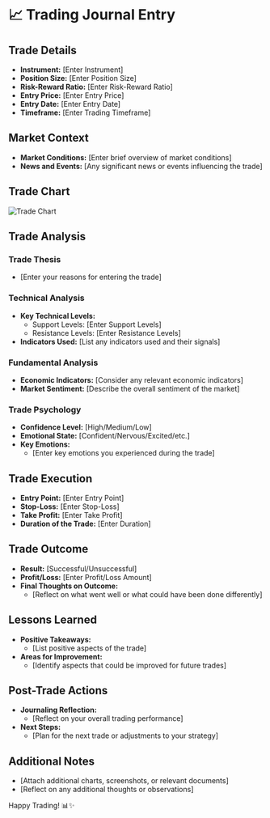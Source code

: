 # 📈 Trading Journal Entry

## Trade Details

- **Instrument:** [Enter Instrument]
- **Position Size:** [Enter Position Size]
- **Risk-Reward Ratio:** [Enter Risk-Reward Ratio]
- **Entry Price:** [Enter Entry Price]
- **Entry Date:** [Enter Entry Date]
- **Timeframe:** [Enter Trading Timeframe]

## Market Context

- **Market Conditions:** [Enter brief overview of market conditions]
- **News and Events:** [Any significant news or events influencing the trade]

## Trade Chart

![Trade Chart](insert_chart_image_url_here)

## Trade Analysis

### Trade Thesis

- [Enter your reasons for entering the trade]

### Technical Analysis

- **Key Technical Levels:**
  - Support Levels: [Enter Support Levels]
  - Resistance Levels: [Enter Resistance Levels]
- **Indicators Used:** [List any indicators used and their signals]

### Fundamental Analysis

- **Economic Indicators:** [Consider any relevant economic indicators]
- **Market Sentiment:** [Describe the overall sentiment of the market]

### Trade Psychology

- **Confidence Level:** [High/Medium/Low]
- **Emotional State:** [Confident/Nervous/Excited/etc.]
- **Key Emotions:**
  - [Enter key emotions you experienced during the trade]

## Trade Execution

- **Entry Point:** [Enter Entry Point]
- **Stop-Loss:** [Enter Stop-Loss]
- **Take Profit:** [Enter Take Profit]
- **Duration of the Trade:** [Enter Duration]

## Trade Outcome

- **Result:** [Successful/Unsuccessful]
- **Profit/Loss:** [Enter Profit/Loss Amount]
- **Final Thoughts on Outcome:**
  - [Reflect on what went well or what could have been done differently]

## Lessons Learned

- **Positive Takeaways:**
  - [List positive aspects of the trade]
- **Areas for Improvement:**
  - [Identify aspects that could be improved for future trades]

## Post-Trade Actions

- **Journaling Reflection:**
  - [Reflect on your overall trading performance]
- **Next Steps:**
  - [Plan for the next trade or adjustments to your strategy]

## Additional Notes

- [Attach additional charts, screenshots, or relevant documents]
- [Reflect on any additional thoughts or observations]

Happy Trading! 📊✨
